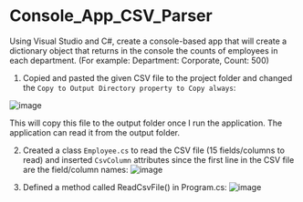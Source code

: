 # Console_App_CSV_Parser
Using Visual Studio and C#, create a console-based app that will create a dictionary object that returns in the console the counts of employees in each department. 
(For example: Department: Corporate, Count: 500)

1. Copied and pasted the given CSV file to the project folder and changed the `Copy to Output Directory property to Copy always`:

![image](https://github.com/wonhee3472/Console_App_CSV_Parser/assets/56327729/d4214386-c0ea-444d-be7a-aad435521c1a)

This will copy this file to the output folder once I run the application. The application can read it from the output folder.

2. Created a class `Employee.cs` to read the CSV file (15 fields/columns to read) and inserted `CsvColumn` attributes since the first line in the CSV file are the field/column names:
![image](https://github.com/wonhee3472/Console_App_CSV_Parser/assets/56327729/8bf83e70-e636-4c57-acca-142fc625f860)

3. Defined a method called ReadCsvFile() in Program.cs:
![image](https://github.com/wonhee3472/Console_App_CSV_Parser/assets/56327729/bb39d74f-1765-495a-b374-5e71ccf62122)






